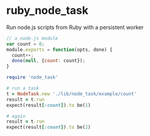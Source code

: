 # ruby_node_task
Run node.js scripts from Ruby with a persistent worker

```js
// a node.js module
var count = 0;
module.exports = function(opts, done) {
  count++;
  done(null, {count: count});
}
```

```ruby
require 'node_task'

# run a task
t = NodeTask.new './lib/node_task/example/count'
result = t.run
expect(result[:count]).to be(1)

# again
result = t.run
expect(result[:count]).to be(2)
```
